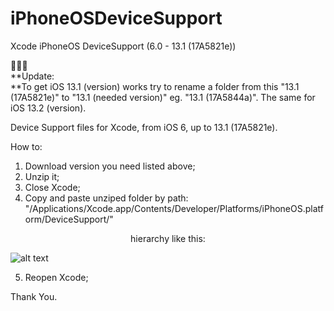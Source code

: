 # iPhoneOSDeviceSupport
Xcode iPhoneOS DeviceSupport (6.0 - 13.1 (17A5821e))

&#x1F34F;&#x1F34F;&#x1F34F;
</br>
**Update:
</br>
**To get iOS 13.1 (version) works try to rename a folder from this "13.1 (17A5821e)" to "13.1 (needed version)" eg. "13.1 (17A5844a)".
The same for iOS 13.2 (version).

Device Support files for Xcode, from iOS 6, up to 13.1 (17A5821e).

How to:

1) Download version you need listed above;
2) Unzip it;
3) Close Xcode;
4) Copy and paste unziped folder by path: "/Applications/Xcode.app/Contents/Developer/Platforms/iPhoneOS.platform/DeviceSupport/" 

<p align="center">hierarchy like this:</p>

![alt text](https://github.com/filsv/iPhoneOSDeviceSupport/raw/master/Screen%20Shot%202019-08-02%20at%2015.09.55.png)

5) Reopen Xcode;

Thank You.
